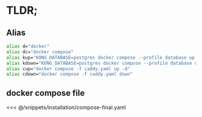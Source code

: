 # TLDR;

## Alias

```sh
alias d="docker"
alias dc="docker compose"
alias kup="KONG_DATABASE=postgres docker compose --profile database up -d"
alias kdown="KONG_DATABASE=postgres docker compose --profile database down"
alias cup="docker compose -f caddy.yaml up -d"
alias cdown="docker compose -f caddy.yaml down"
```

## docker compose file

<<< @/snippets/installation/compose-final.yaml
